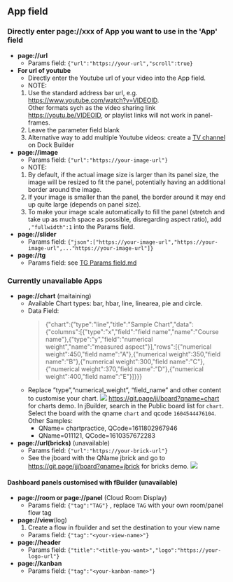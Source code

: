 ## App field 
### Directly enter page://xxx of App you want to use in the 'App' field 
- **page://url** 
    * Params field: `{"url":"https://your-url","scroll":true}` 
- **For url of youtube**
     - Directly enter the Youtube url of your video into the App field.
     - NOTE:
     1. Use the standard address bar url, e.g. https://www.youtube.com/watch?v=VIDEOID. <br>
        Other formats sych as the video sharing link https://youtu.be/VIDEOID, or playlist links will not work in panel-frames. 
     2. Leave the parameter field blank
     3. Alternative way to add multiple Youtube videos: create a [TV channel](https://github.com/motebus/ultrabook/blob/main/Ultranet%20Apps/jBuilder/How%20to/Create%20a%20TV%20channel%20on%20Dock.md) on Dock Builder
- **page://image**
    * Params field: `{"url":"https://your-image-url"}`
     - NOTE: 
     1. By default, if the actual image size is larger than its panel size, the image will be resized to fit the panel, potentially having an additional border around the image. 
     2. If your image is smaller than the panel, the border around it may end up quite large (depends on panel size). 
     3. To make your image scale automatically to fill the panel (stretch and take up as much space as possible, disregarding aspect ratio), add `,"fullwidth":1` into the Params field. 
- **page://slider**
    * Params field: `{"json":["https://your-image-url","https://your-image-url",..."https://your-image-url"]}` 
- **page://tg**
    * Params field: see [TG Params field.md](https://github.com/motebus/ultrabook/blob/main/Ultranet%20Apps/jBuilder/TG%20Params%20field.md)

### Currently unavailable Apps
- **page://chart** (maitaining)
    * Available Chart types: bar, hbar, line, linearea, pie and circle. 
    * Data Field: 
       > {"chart":{"type":"line","title":"Sample Chart","data":{"columns":[{"type":"x","field":"field name","name":"Course name"},{"type":"y","field":"numerical weight","name":"measured aspect"}],"rows":[{"numerical weight":450,"field name":"A"},{"numerical weight":350,"field name":"B"},{"numerical weight":300,"field name":"C"},{"numerical weight":370,"field name":"D"},{"numerical weight":400,"field name":"E"}]}}}
    * Replace ”type”,“numerical_weight”, “field_name” and other content to customise your chart.
       ![](https://i.imgur.com/Rht0Sxn.png)
       https://git.page/jj/board?qname=chart for charts demo. In jBuilder, search in the Public board list for `chart`. Select the board with the qname `chart` and qcode `1604544476104`.
       Other Samples:
       - QName= chartpractice, QCode=1611802967946
       - QName=011121, QCode=1610357672283
- **page://url(bricks)** (unavailable)
    * Params field: `{"url":"https://your-brick-url"}` 
    * See the jboard with the QName jbrick and go to https://git.page/jj/board?qname=jbrick for bricks demo.
    ![](https://i.imgur.com/xXEWyUx.png)
    
    
 #### Dashboard panels customised with fBuilder (unavailable)
- **page://room or page://panel** (Cloud Room Display)
    * Params field: `{"tag":"TAG"}` , replace `TAG` with your own room/panel flow tag
- **page://view**(log)
    1. Create a flow in fbuilder and set the destination to your view name 
    * Params field: `{"tag":"<your-view-name>"}`
- **page://header** 
    *  Params field: `{"title":"<title-you-want>","logo":"https://your-logo-url"}`
- **page://kanban**
    * Params field: `{"tag":"<your-kanban-name>"}` 
